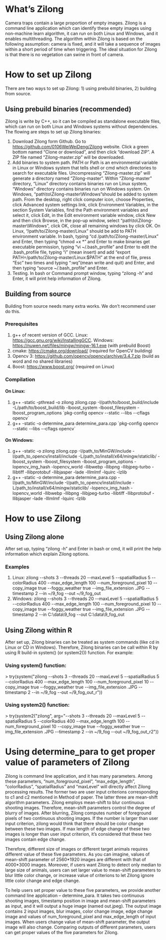 # What’s Zilong
Camera traps contain a large proportion of empty images. Zilong is a command line application which can identify these empty images using non-machine learn algorithm, it can run on both Linux and Windows, and it enables multithreading. The algorithm within Zilong is based on the following assumption: camera is fixed, and it will take a sequence of images within a short period of time when triggering. The ideal situation for Zilong is that there is no vegetation can swine in front of camera.
# How to set up Zilong
There are two ways to set up Zilong: 1) using prebuild binaries, 2) building from source.
## Using prebuild binaries (recommended)
Zilong is write by C++, so it can be compiled as standalone executable files, which can run on both Linux and Windows systems without dependencies. The flowing are steps to set up Zilong binaries:
1. Download Zilong form Github. Go to https://github.com/0106WeiWeiDeng/Zilong website. Click a green bottom named “Clone or download”, and then click “download ZIP”. A ZIP file named “Zilong-master.zip” will be downloaded.
2. Add binaries to system path. PATH or Path is an environmental variable in Linux or Windows system that tells shell or cmd which directories to search for executable files. Uncompressing “Zilong-master.zip” will generate a directory named “Zilong-master”. Within “Zilong-master” directory, “Linux” directory contains binaries run on Linux system, “Windows” directory contains binaries run on Windows system. On Windows, “path\to\Zilong-master\Windows”should be added to system path. From the desktop, right click computer icon, choose Properties, click Advanced system settings link, click Environment Variables, in the section System Variables, find the Path environment variables and select it, click Edit, in the Edit environment variable window, click New and then click Browse, in the pop-up window, select “path\to\Zilong-master\Windows”, click OK, close all remaining windows by click OK. On Linux, “/path/to/Zilong-master/Linux” should be add to PATH environment variable. In bash, typing “cd /path/to/Zilong-master/Linux” and Enter, then typing “chmod +x *” and Enter to make binaries get executable permission, typing “vi ~/.bash_profile” and Enter to edit the .bash_profile file, typing “i” (mean insert) and add “export PATH=/path/to/Zilong-master/Linux:$PATH” at the end of file, press “Esc” two times and typing “:wq”(mean write and quit) and Enter, and then typing “source ~/.bash_profile” and Enter.
3. Testing. In bash or Command prompt window, typing “zilong -h” and Enter, it will print help information of Zilong.
## Building from source
Building from source needs many extra works. We don’t recommend user do this.
### Prerequisites
1. g++ of recent version of GCC. 
Linux: https://gcc.gnu.org/wiki/InstallingGCC.
Windows: https://nuwen.net/files/mingw/mingw-16.1.exe (with prebuild Boost)
2. cmake: https://cmake.org/download/ (required for OpenCV building)
3. Opencv 3: https://github.com/opencv/opencv/archive/3.4.7.zip (build as word and no shared libraries)
4. Boost: https://www.boost.org/ (required on Linux)
### Compilation
#### On Linux: 
1. g++ -static -pthread -o zilong zilong.cpp -I/path/to/boost_build/include -L/path/to/boost_build/lib -lboost_system -lboost_filesystem -lboost_program_options \`pkg-config opencv --static --libs --cflags opencv\`
2. g++ -static -o determine_para determine_para.cpp \`pkg-config opencv --static --libs --cflags opencv\`
#### On Windows:
1. g++ -static -o zilong zilong.cpp -I/path_to/MinGW/include -I/path_to_opencv/install/include -L/path_to/install/x64/mingw/staticlib/ -lboost_system -lboost_filesystem -lboost_program_options -lopencv_img_hash -lopencv_world -llibwebp -llibpng -llibjpeg-turbo -llibtiff -llibprotobuf -llibjasper -lade -lIlmImf -lquirc -lzlib
2. g++ -static -o determine_para determine_para.cpp -I/path_to/MinGW/include -I/path_to_opencv/install/include -L/path_to/install/x64/mingw/staticlib/ -lopencv_img_hash -lopencv_world -llibwebp -llibpng -llibjpeg-turbo -llibtiff -llibprotobuf -llibjasper -lade -lIlmImf -lquirc -lzlib
# How to use Zilong
## Using Zilong alone
After set up, typing “zilong -h” and Enter in bash or cmd, it will print the help information which explain Zilong options.
### Examples
1. Linux: zilong --shots 3 --threads 20 --maxLevel 5 --spatialRadius 5 --colorRadius 400 --max_edge_length 100 --num_foreground_pixel 10 --copy_image true --foggy_weather true --img_file_extension .JPG --timestamp 2 --in ~/9_fog --out ~/9_fog_out
2. Windows: zilong --shots 3 --threads 20 --maxLevel 5 --spatialRadius 5 --colorRadius 400 --max_edge_length 100 --num_foreground_pixel 10 --copy_image true --foggy_weather true --img_file_extension .JPG --timestamp 2 --in C:\data\9_fog --out C:\data\9_fog_out
## Using Zilong within R
After set up, Zilong binaries can be treated as system commands (like cd in Linux or CD in Windows). Therefore, Zilong binaries can be call within R by using R build-in system() (or system2()) function. For example:
### Using system() function:
\> try(system("zilong --shots 3 --threads 20 --maxLevel 5 --spatialRadius 5 --colorRadius 400 --max_edge_length 100 --num_foreground_pixel 10 --copy_image true --foggy_weather true --img_file_extension .JPG --timestamp 2 --in ~/9_fog --out ~/9_fog_out_r"))
### Using system2() function: 
\> try(system2("zilong", arg="--shots 3 --threads 20 --maxLevel 5 --spatialRadius 5 --colorRadius 400 --max_edge_length 100 --num_foreground_pixel 10 --copy_image true --foggy_weather true --img_file_extension .JPG --timestamp 2 --in ~/9_fog --out ~/9_fog_out_r2"))
# Using determine_para to get proper value of parameters of Zilong
Zilong is command line application, and it has many parameters. Among these parameters, “num_foreground_pixel”, “max_edge_length”, “colorRadius”, “spatialRadius” and “maxLevel” will directly affect Zilong processing results. The former two are user input criterions corresponding to c1 and c2 mentioned in Method of paper. The latter three are mean-shift algorithm parameters. Zilong employs mean-shift to blur continuous shooting images. Therefore, mean-shift parameters control the degree of blurry of images. After blurring, Zilong computes number of foreground pixels of two continuous shooting images. If the number is larger than user input criterion, zilong would think that there should be color change between these two images. If max length of edge change of these two images is longer than user input criterion, it’s considered that these two images contain edge change.

Therefore, different size of images or different target animals requires different value of these five parameters. As you can imagine, values of mean-shift parameter of 2560\*1920 images are different with that of 4000\*3000 images. Moreover, if users want Zilong to detect only median to large size of animals, users can set larger value to mean-shift parameters to blur little color change, or increase value of criterions to let Zilong ignore little color change and edge change.

To help users set proper value to these five parameters, we provide another command line application – determine_para. It takes two continuous shooting images, timestamp position in image and mean-shift parameters as input, and it will output a huge image (named out.jpeg). The output image contains 2 input images, blur images, color change image, edge change image and values of num_foreground_pixel and max_edge_length of input images. When users change value of mean-shift parameter, the output image will also change. Comparing outputs of different parameters, users can get proper values of the five parameters for Zilong.
